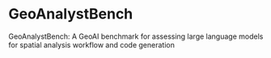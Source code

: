 # GeoAnalystBench
GeoAnalystBench: A GeoAI benchmark for assessing large language models for spatial analysis workflow and code generation
